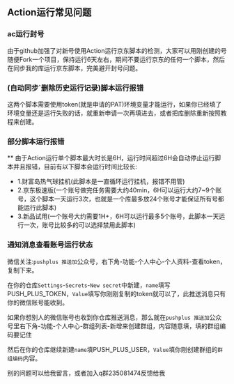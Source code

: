 ## Action运行常见问题

### ac运行封号

由于github加强了对新号使用Action运行京东脚本的检测，大家可以用刚创建的号随便Fork一个项目，保持运行6天左右，期间不要运行京东的任何一个脚本，然后在同步我的库运行京东脚本，完美避开封号问题。

### (自动同步`删除历史运行记录)脚本运行报错

这两个脚本需要使用token(就是申请的PAT)环境变量才能运行，如果你已经填了环境变量还是运行失败的话，就重新申请一次再填进去，或者把库删除重新按照教程来创建。

### 部分脚本运行报错

** 由于Action运行单个脚本最大时长是6H，运行时间超过6H会自动停止运行脚本并且报错，目前有以下脚本会运行时间比较长:

  * 1.财富岛热气球挂机(此脚本是一直循环运行挂机，报错不用管)
  * 2.京东极速版(一个账号做完任务需要大约40min，6H可以运行大约7~9个账号，这个脚本一天运行3次，也就是一个库最多放24个账号才能保证所有号都能运行此脚本)
  * 3.新品试用(一个账号大约需要1H+，6H可以运行最多5个账号，此脚本一天运行一次，账号比较多的可以选择禁用此脚本)

### 通知消息查看账号运行状态

微信关注:`pushplus 推送加`公众号，右下角-功能-个人中心-个人资料-查看token，复制下来。

在你的仓库`Settings`-`Secrets`-`New secret`中新建，`name`填写PUSH_PLUS_TOKEN，`Value`填写你刚刚复制的token就可以了，此推送消息只有你的微信账号能收到。
  
如果你想别人的微信账号也收到你仓库推送消息，那么就在`pushplus 推送加`公众号里右下角-功能-个人中心-群组列表-新增来创建群组，内容随意填，填的群组编码要记住

然后在你的仓库继续新建`name`填PUSH_PLUS_USER，`Value`填你刚创建群组的`群组编码`内容。



别的问题可以给我留言，或者加入q群235081474反馈给我
